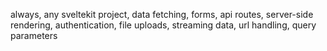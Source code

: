 always, any sveltekit project, data fetching, forms, api routes, server-side rendering, authentication, file uploads, streaming data, url handling, query parameters